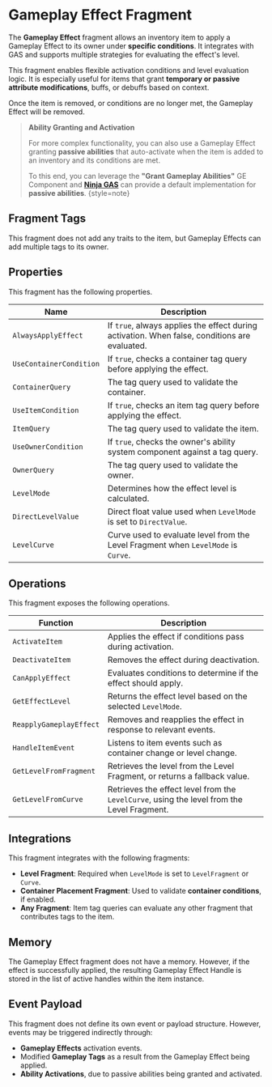 # Gameplay Effect Fragment
<primary-label ref="inventory"/>

The **Gameplay Effect** fragment allows an inventory item to apply a Gameplay Effect to its owner under **specific conditions**.
It integrates with GAS and supports multiple strategies for evaluating the effect's level.

This fragment enables flexible activation conditions and level evaluation logic. It is especially useful for items that 
grant **temporary or passive attribute modifications**, buffs, or debuffs based on context.

Once the item is removed, or conditions are no longer met, the Gameplay Effect will be removed.

> **Ability Granting and Activation**
> 
> For more complex functionality, you can also use a Gameplay Effect granting **passive abilities** that auto-activate 
> when the item is added to an inventory and its conditions are met. 
> 
> To this end, you can leverage the **"Grant Gameplay Abilities"** GE Component and [**Ninja GAS**](gas_overview.md) can 
> provide a default implementation for **passive abilities**.
{style=note}

## Fragment Tags
This fragment does not add any traits to the item, but Gameplay Effects can add multiple tags to its owner.

## Properties
This fragment has the following properties.

| Name                    | Description                                                                                   |
|-------------------------|-----------------------------------------------------------------------------------------------|
| `AlwaysApplyEffect`     | If `true`, always applies the effect during activation. When false, conditions are evaluated. |
| `UseContainerCondition` | If `true`, checks a container tag query before applying the effect.                           |
| `ContainerQuery`        | The tag query used to validate the container.                                                 |
| `UseItemCondition`      | If `true`, checks an item tag query before applying the effect.                               |
| `ItemQuery`             | The tag query used to validate the item.                                                      |
| `UseOwnerCondition`     | If `true`, checks the owner's ability system component against a tag query.                   |
| `OwnerQuery`            | The tag query used to validate the owner.                                                     |
| `LevelMode`             | Determines how the effect level is calculated.                                                |
| `DirectLevelValue`      | Direct float value used when `LevelMode` is set to `DirectValue`.                             |
| `LevelCurve`            | Curve used to evaluate level from the Level Fragment when `LevelMode` is `Curve`.             |

## Operations
This fragment exposes the following operations.

| Function                | Description                                                                                |
|-------------------------|--------------------------------------------------------------------------------------------|
| `ActivateItem`          | Applies the effect if conditions pass during activation.                                   |
| `DeactivateItem`        | Removes the effect during deactivation.                                                    |
| `CanApplyEffect`        | Evaluates conditions to determine if the effect should apply.                              |
| `GetEffectLevel`        | Returns the effect level based on the selected `LevelMode`.                                |
| `ReapplyGameplayEffect` | Removes and reapplies the effect in response to relevant events.                           |
| `HandleItemEvent`       | Listens to item events such as container change or level change.                           |
| `GetLevelFromFragment`  | Retrieves the level from the Level Fragment, or returns a fallback value.                  |
| `GetLevelFromCurve`     | Retrieves the effect level from the `LevelCurve`, using the level from the Level Fragment. |

## Integrations
This fragment integrates with the following fragments:

- **Level Fragment**: Required when `LevelMode` is set to `LevelFragment` or `Curve`.
- **Container Placement Fragment**: Used to validate **container conditions**, if enabled.
- **Any Fragment**: Item tag queries can evaluate any other fragment that contributes tags to the item.

## Memory
The Gameplay Effect fragment does not have a memory. However, if the effect is successfully applied, the resulting 
Gameplay Effect Handle is stored in the list of active handles within the item instance.

## Event Payload
This fragment does not define its own event or payload structure. However, events may be triggered indirectly through:

- **Gameplay Effects** activation events.
- Modified **Gameplay Tags** as a result from the Gameplay Effect being applied.
- **Ability Activations**, due to passive abilities being granted and activated.